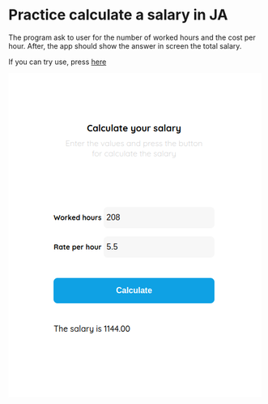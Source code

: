 # Practice calculate a salary in JA

The program ask to user for the number of worked hours and the cost per hour.  After, the app should show the answer in screen the total salary.

If you can try use, press [here](https://hroddev.github.io/calc-salary/)

![screenshoot](https://github.com/hroddev/calc-salary/blob/master/img/screenshoot.png)

